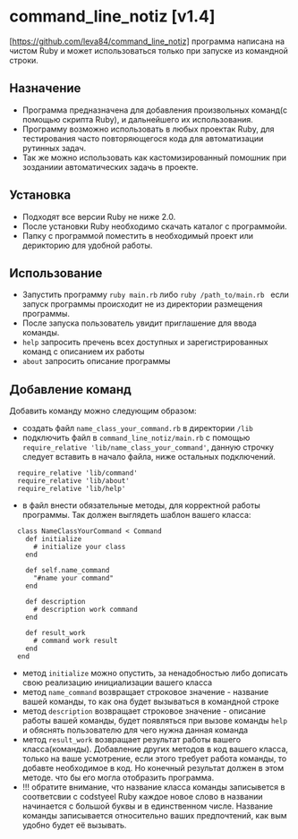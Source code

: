 # command_line_notiz  [v1.4]
 [https://github.com/leva84/command_line_notiz]
 программа написана на чистом Ruby и может использоваться только при запуске из командной строки.

## Назначение
 - Программа предназначена для добавления
  произвольных команд(с помощью скрипта Ruby),
  и дальнейшего их использования. 
 - Программу возможно использовать в любых проектак Ruby,
  для тестирования часто повторяющегося кода
  для автоматизации рутинных задач.
 - Так же можно использовать как кастомизированный
  помошник при зозданиии автоматических задачь в проекте.

## Установка
 - Подходят все версии Ruby не ниже 2.0.
 - После установки Ruby необходимо скачать каталог с программойи.
 - Папку с программой поместить в необходимый проект или дерикторию для удобной работы.
  
## Использование
  - Запустить программу `ruby main.rb` либо `ruby /path_to/main.rb `
  если запуск программы происходит не из директории размещения программы.
  - После запуска пользователь увидит приглашение для ввода команды.
  - `help` запросить пречень всех доступных и зарегистрированных команд с описанием их работы
  - `about` запросить описание программы
  
## Добавление команд
  Добавить команду можно следующим образом: 
  - создать файл `name_class_your_command.rb` в директории `/lib`
  - подключить файл в `command_line_notiz/main.rb` с помощью `require_relative 'lib/name_class_your_command'`,
  данную строчку следует вставить в начало файла, ниже остальных подключений.
  ```
    require_relative 'lib/command'
    require_relative 'lib/about'
    require_relative 'lib/help'
  ```
  - в файл внести обязательные методы, для корректной работы программы.
  Так должен выглядеть шаблон вашего класса:
  ```
    class NameClassYourCommand < Command
      def initialize
        # initialize your class
      end
    
      def self.name_command
        "#name your command"
      end
    
      def description
        # description work command
      end
    
      def result_work
        # command work result
      end
    end
  ```  
 - метод `initialize` можно опустить, за ненадобностью либо дописать свою реализацию инициализации вашего класса
 - метод `name_command` возвращает строковое значение - название вашей команды, то как она будет вызываться в командной строке
 - метод `description` возвращает строковое значение - описание работы вашей команды, будет появляться при вызове команды
  `help` и обяснять пользователю для чего нужна данная команда
 - метод `result_work` возвращает результат работы вашего класса(команды). Добавление других методов в код вашего класса,
 только на ваше усмотрение, если этого требует работа команды, то добавте необходимое в код. Но конечный результат должен
 в этом методе. что бы его могла отобразить программа.
  - !!! обратите внимание, что название класса команды записывется в соответсвии с codstyeel Ruby
  каждое новое слово в названии начинается с большой буквы и в единственном числе. Название команды записывается 
  относительно ваших предпочтений, как вым удобно будет её вызывать.
  